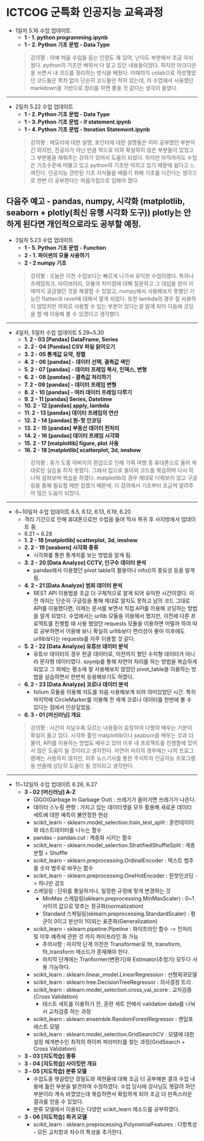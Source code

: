 # ICTCOG 군특화 인공지능 교육과정

* 1일차 5.16 수업 업데이트
  * **1 - 1. python programming.ipynb** 
  * **1 - 2. Python 기초 문법 - Data Type**
  > 강의평 : 아예 처음 수업을 듣는 인원도 꽤 있어, 난이도 부분에서 조금 아쉬웠다. python의 기초만 배워서 다 알고 있던 내용들이었다. 하지만  마크다운을 쓰면서 내 코드를 정리하는 방식을 배웠다. 이때까지 colab으로 작성했었던 코드들은 목차 없이 단순히 코드들만 적혀 있는데, 이 수업에서 사용했던 markdown을 기반으로 정리를 하면 좋을 것 같다는 생각이 들었다.
---
* 2일차 5.22 수업 업데이트
  * **1 - 2. Python 기초 문법 - Data Type**
  * **1 - 3. Python 기초 문법 - if statement.ipynb**
  * **1 - 4. Python 기초 문법 - Iteration Statement.ipynb**
  > 강의평 : 메모리에 대한 설명, 포인터에 대한 설명들은 이미 공부했던 부분이긴 하지만, 전공자가 아닌 만큼 책으로 익혀 확실하지 않은 부분들이 있었고 그 부분들을 채워주는 강의가 있어서 도움이 되었다. 하지만 아직까지도 수업은 기초수준에 머물고 있고 python의 기초만 익히고 있기 때문에 쉽다고 느껴진다. 인공지능 관련된 기초 지식들을 배울기 위해 기초를 다진다는 생각으로 한번 더 공부한다는 마음가짐으로 임해야 겠다.

다음주 예고 - pandas, numpy, 시각화 (matplotlib, seaborn + plotly(최신 유행 시각화 도구))
plotly는 안하게 된다면 개인적으로라도 공부할 예정.
---
* 3일차 5.23 수업 업데이트
  * **1 - 5. Python 기초 문법 - Function**
  * **2 - 1. 파이썬의 모듈 사용하기**
  * **2 - 2 numpy 기초**
  > 강의평 : 오늘은 이전 수업보다는 빠르게 나가서 유익한 수업이였다. 특히나 프레임워크, 라이브러리, 모듈의 차이점에 대해 질문하고 그 대답을 받아 이때까지 궁금했던 것을 해결할 수 있었고, numpy에서 사용해보지 못했던 기능인 flatten과 ravel에 대해서 알게 되었다. 또한 lambda의 경우 잘 사용하지 않았지만 의외로 사용할 수 있는 부분이 있다는걸 알게 되어 다음에 코딩을 할 때 이용해 볼 수 있겠다고 생각했다.
---
* 4일차, 5일차 수업 업데이트 5.29~5.30
  * **1. 2 - 03 [Pandas] DataFrame, Series**
  * **2. 2 - 04 [Pandas] CSV 파일 읽어오기**
  * **3. 2 - 05 통계값 요약, 정렬**
  * **4. 2 - 06 [pandas] - 데이터 선택, 결측값 색인**
  * **5. 2 - 07 [pandas] - 데이터 프레임 복사, 인덱스, 변형**
  * **6. 2 - 08 [pandas] - 결측값 처리하기**
  * **7. 2 - 09 [pandas] - 데이터 프레임 변형**
  * **8. 2 - 10 [pandas] - 여러 데이터 프레임 다루기**
  * **9. 2 - 11 [pandas] Series, Datetime**
  * **10. 2 - 12 [pandas] apply, lambda**
  * **11. 2 - 13 [pandas] 데이터 프레임의 연산**
  * **12. 2 - 14 [pandas] 원-핫 인코딩**
  * **13. 2 - 15 [pandas] 부동산 데이터 전처리**
  * **14. 2 - 16 [pandas] 데이터 프레임 시각화**
  * **15. 2 - 17 [matplotlib] figure, plot 사용**
  * **16. 2 - 18 [matplotlib] scatterplot, 3d, imshow**
  > 강의평 : 휴가 도중 아버지의 환갑으로 인해 가족 여행 중 휴대폰으로 들어 제대로된 실습을 하지 못했다. 그래서 집으로 돌아와 코드를 복습하며 다시 하나씩 살펴보며 복습을 하였다. matplotlib의 경우 제대로 다뤄보지 않고 구글링을 통해 필요할 때만 접했기 때문에, 이 강의에서 기초부터 조금씩 알려주어 많은 도움이 되었다.
---
* 6~10일차 수업 업데이트 6.5, 6.12, 6.13, 6.19, 6.20
  * 격리 기간으로 인해 휴대폰으로만 수업을 들어 막사 복귀 후 사지방에서 업데이트 중
  * 6.21 ~ 6.28
  * **1. 2 - 18 [matplotlib] scatterplot, 3d, imshow**
  * **2. 2 - 19 [seaborn] 시각화 종류**
    * 시각화를 통한 통계치를 보는 방법을 알게 됨.
  * **3. 2 - 20 [Data Analyze] CCTV, 인구수 데이터 분석**
    * pandas에서 이용했던 pivot table의 활용이나 info()의 중요성 등을 알게 됨.
  * **4. 2 - 21 [Data Analyze] 범죄 데이터 분석**
    * REST API 이용법을 조금 더 구체적으로 알게 되어 유익한 시간이였다. 이전 까지는 단순히 구글링을 통해 제대로 알지도 못하고 남의 코드 그대로 API를 이용했다면, 이제는 문서를 보면서 직접 API를 이용해 코딩하는 방법을 알게 되었다. 수업에서는 urllib 모듈을 이용해서 했지만, 이전에 다른 프로젝트를 진행할 때 사용 했었던 requests 모듈을 이용하면 어떨까 하여 따로 공부하면서 이용해 보니 확실히 urllib보다 편리성이 좋아 이후에도 urllib보다는 requests를 자주 이용할 것 같다.
  * **5. 2 - 22 [Data Analyze] 유튜브 데이터 분석**
    * 유튜브 데이터의 경우 한글 데이터로, 이전까지 했던 수치형 데이터가 아니라 문자형 데이터였다. soynlp를 통해 자연어 처리를 하는 방법을 복습하게 되었고 그 외에는 평소에 잘 사용해보지 않았던 pivot_table을 이용하는 방법을 실습하면서 한번씩 응용해보기도 하였다.
  * **6. 2 - 23 [Data Analyze] 코로나 데이터 분석**
    * folium 모듈을 이용해 지도를 처음 사용해보게 되어 의미있었던 시간. 특히 마지막에 CircleMarker를 이용해 전 세계 코로나 데이터를 한번에 볼 수 있다는 점에서 인상깊었음.
  * **6. 3 - 01 [머신러닝] 개요**
  > 강의평 : 시간이 지날수록 모르는 내용들이 등장하여 다행히 배우는 기분이 확실히 들고 있다. 시각화 툴인 matplotlib이나 seaborn을 배우는 것과 더불어, API를 이용하는 방법도 배우고 있어 이후 내 프로젝트를 진행함에 있어서 많은 도움이 될 것이라고 생각한다. 자연어 처리의 경우에는 나의 프로그램에는 사용하지 않지만, 이후 뉴스기사를 통한 주식투자 인공지능 프로그램을 만들때 상당히 도움이 될 것이라고 생각한다.
---
* 11~12일차 수업 업데이트 6.26, 6.27
  * **3 - 02 [머신러닝] A-Z**
    * GIGO(Garbage In Garbage Out) : 쓰레기가 들어가면 쓰레기가 나온다.
    * 데이터 스누핑 편향 : 가지고 있는 데이터셋을 모두 활용해 새로운 데이터 세트에 대한 예측이 불안정한 현상
    * scikit_learn - sklearn.model_selection.train_test_split : 훈련데이터와 테스트데이터를 나누는 함수
    * pandas - pandas.cut : 계층화 시키는 함수
    * scikit_learn - sklearn.model_selection.StratifiedShuffleSplit : 계층 분할 + Shuffle
    * scikit_learn - sklearn.preprocessing.OrdinalEncoder : 텍스트 범주를 숫자 범주로 바꾸는 함수
    * scikit_learn - sklearn.preprocessing.OneHotEncoder : 원핫인코딩 -> 하나만 강조
    * 스케일링 : 단위를 통일하거나, 일정한 규정에 맞게 변경하는 것
      * MinMax 스케일링(sklearn.preprocessing.MinMaxScaler) : 0~1사이의 값으로 맞추는 정규화(normalization)
      * Standard 스케일링(sklearn.preprocessing.StandardScaler) : 평균이 0이고 분산이 1이되는 표준화(Generalization)
    * scikit_learn - sklearn.pipeline.Pipeline : 파이프라인 함수 -> 전처리 및 이후 예측에 관한 것 까지 파이프라인 화 가능
      * 주의사항 : 마지막 단계 이전은 Transformer로 fit, transform, fit_transform 메소드가 존재해야 한다.
      * 마지막 단계에는 Tranformer(변환기)와 Estimator(추정기) 모두다 사용 가능하다.
    * scikit_learn : sklearn.linear_model.LinearRegression : 선형회귀모델
    * scikit_learn : sklearn.tree.DecisionTreeRegressor : 의사결정 트리
    * scikit_learn : sklearn.model_selection.cross_val_score : 교차검증(Cross Validation)
      * 테스트 세트를 이용하기 전, 훈련 세트 안에서 validation data를 나눠서 교차검증 하는 과정
    * scikit_learn : sklearn.ensemble.RandomForestRegressor : 랜덤포레스트 모델
    * scikit_learn : sklearn.model_selection.GridSearchCV : 모델에 대한 설정 매개변수인 최적의 하이퍼 파라미터를 찾는 과정(GridSearch + Cross Validation)
  * **3 - 03 [지도학습] 종류**
  * **3 - 04 [지도학습] 사이킷런 개요**
  * **3 - 05 [지도학습] 분류 모델**
    * 수업도중 헷갈렸던 정밀도와 재현율에 대해 조금 더 공부해본 결과 수업 내용에 틀린 부분을 발견하여 수정하였다. 수업 당시에 강사님도 헷갈려 하던 부분이라 계속 바꼈었는데 복습하면서 확립하게 되어 조금 더 만족스러운 결과를 얻을 수 있었다.
    * 분류 모델에서 이용되는 다양한 scikit_learn 메소드를 공부하였다.
  * **3 - 06 [지도학습] 회귀 모델**
    * scikit_learn : sklearn.preprocessing.PolynomialFeatures : 다항특성 - 모든 교차항과 차수의 특성을 추가한다.
